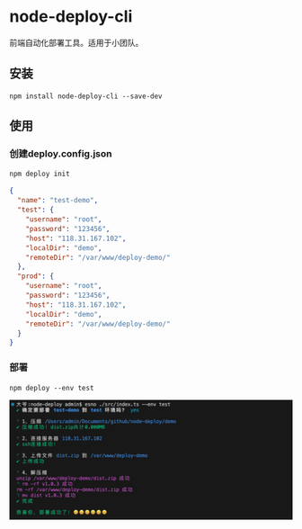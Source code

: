 # node-deploy-cli

前端自动化部署工具。适用于小团队。

## 安装

```node
npm install node-deploy-cli --save-dev
```

## 使用

### 创建deploy.config.json

```node
npm deploy init
```

```json
{
  "name": "test-demo",
  "test": {
    "username": "root",
    "password": "123456",
    "host": "118.31.167.102",
    "localDir": "demo",
    "remoteDir": "/var/www/deploy-demo/"
  },
  "prod": {
    "username": "root",
    "password": "123456",
    "host": "118.31.167.102",
    "localDir": "demo",
    "remoteDir": "/var/www/deploy-demo/"
  }
}
```

### 部署

```node
npm deploy --env test
```
![部署](./images/deploy.png)





